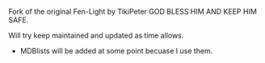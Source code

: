 Fork of the original Fen-Light by TikiPeter
GOD BLESS HIM AND KEEP HIM SAFE.


Will try keep maintained and updated as time allows.

- MDBlists will be added at some point becuase I use them.

